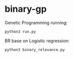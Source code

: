 # binary-gp

Genetic Programming running:
```
python3 run.py
```
BR base on Logistic regression:
```
python3 binary_relevance.py
```